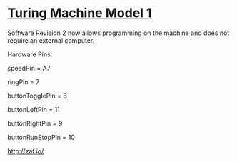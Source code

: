 # [Turing Machine Model 1](https://zaf.io/)

Software Revision 2 now allows programming on the machine and does not require an external computer.

Hardware Pins:

speedPin = A7

ringPin = 7 

buttonTogglePin = 8 

buttonLeftPin = 11 

buttonRightPin = 9 

buttonRunStopPin = 10 



http://zaf.io/
